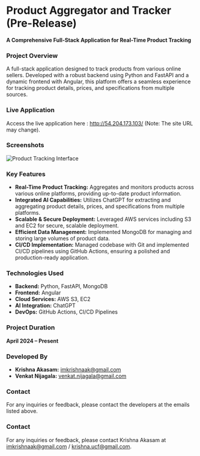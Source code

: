 # Product Aggregator and Tracker (Pre-Release)

**A Comprehensive Full-Stack Application for Real-Time Product Tracking**

### Project Overview
A full-stack application designed to track products from various online sellers. Developed with a robust backend using Python and FastAPI and a dynamic frontend with Angular, this platform offers a seamless experience for tracking product details, prices, and specifications from multiple sources.

### Live Application
Access the live application here : http://54.204.173.103/ (Note: The site URL may change).

### Screenshots
![Product Tracking Interface](https://github.com/user-attachments/assets/8bdc8206-02c3-491f-9c32-0657f7713605)

### Key Features
- **Real-Time Product Tracking:** Aggregates and monitors products across various online platforms, providing up-to-date product information.
- **Integrated AI Capabilities:** Utilizes ChatGPT for extracting and aggregating product details, prices, and specifications from multiple platforms.
- **Scalable & Secure Deployment:** Leveraged AWS services including S3 and EC2 for secure, scalable deployment.
- **Efficient Data Management:** Implemented MongoDB for managing and storing large volumes of product data.
- **CI/CD Implementation:** Managed codebase with Git and implemented CI/CD pipelines using GitHub Actions, ensuring a polished and production-ready application.

### Technologies Used
- **Backend:** Python, FastAPI, MongoDB
- **Frontend:** Angular
- **Cloud Services:** AWS S3, EC2
- **AI Integration:** ChatGPT
- **DevOps:** GitHub Actions, CI/CD Pipelines

### Project Duration
**April 2024 – Present**

### Developed By
- **Krishna Akasam:** [imkrishnaak@gmail.com](mailto:imkrishnaak@gmail.com)
- **Venkat Nijagala:** [venkat.nijagala@gmail.com](mailto:venkat.nijagala@gmail.com)

### Contact
For any inquiries or feedback, please contact the developers at the emails listed above.

### Contact
For any inquiries or feedback, please contact Krishna Akasam at imkrishnaak@gmail.com / krishna.ucf@gmail.com.
